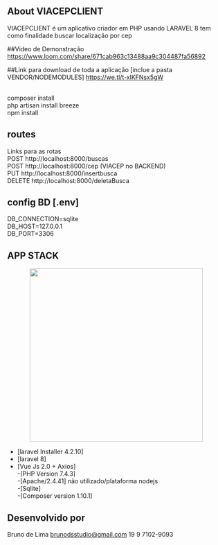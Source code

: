 ## About VIACEPCLIENT
VIACEPCLIENT é um aplicativo criador em PHP usando LARAVEL 8
tem como finalidade buscar localização por cep

##Video de Demonstração
https://www.loom.com/share/671cab963c13488aa9c304487fa56892

##Link para download de toda a aplicação [inclue a pasta VENDOR/NODEMODULES]
https://we.tl/t-xlKFNsx5gW

<br/>
composer install<br/>
php artisan install breeze<br/>
npm install<br/>


## routes
Links para as rotas<br/>
POST http://localhost:8000/buscas<br/>
POST http://localhost:8000/cep  (VIACEP no BACKEND)<br/>
PUT http://localhost:8000/insertbusca<br/>
DELETE http://localhost:8000/deletaBusca<br/>


## config BD [.env]
DB_CONNECTION=sqlite<br/>
DB_HOST=127.0.0.1<br/>
DB_PORT=3306<br/>


## APP STACK
<p align="center"><a href="https://laravel.com" target="_blank"><img src="https://raw.githubusercontent.com/laravel/art/master/logo-lockup/5%20SVG/2%20CMYK/1%20Full%20Color/laravel-logolockup-cmyk-red.svg" width="400"></a></p>

- [laravel Installer 4.2.10]<br/>
- [laravel 8]<br/>
- [Vue Js 2.0 + Axios]<br/>
 -[PHP Version 7.4.3]<br/>
 -[Apache/2.4.41] não utilizado/plataforma nodejs<br/>
 -[Sqlite]<br/>
 -[Composer version 1.10.1]<br/>


## Desenvolvido por 
Bruno de Lima
brunodsstudio@gmail.com
19 9 7102-9093
